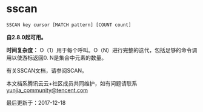 # sscan

```javascript
SSCAN key cursor [MATCH pattern] [COUNT count]
```

**自2.8.0起可用。**

**时间复杂度：** O（1）用于每个呼叫。O（N）进行完整的迭代，包括足够的命令调用以使游标返回0. N是集合中元素的数量。

有关SSCAN文档，请参阅SCAN。

本文档系腾讯云云+社区成员共同维护，如有问题请联系 yunjia_community@tencent.com

最后更新于：2017-12-18